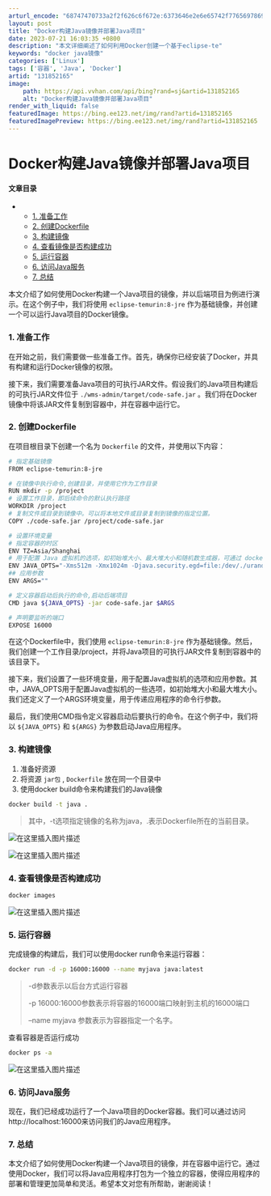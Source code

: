 ```yaml
---
arturl_encode: "68747470733a2f2f626c6f672e:6373646e2e6e65742f77656978696e5f34333934373839342f:61727469636c652f64657461696c732f313331383532313635"
layout: post
title: "Docker构建Java镜像并部署Java项目"
date: 2023-07-21 16:03:35 +0800
description: "本文详细阐述了如何利用Docker创建一个基于eclipse-te"
keywords: "docker java镜像"
categories: ['Linux']
tags: ['容器', 'Java', 'Docker']
artid: "131852165"
image:
    path: https://api.vvhan.com/api/bing?rand=sj&artid=131852165
    alt: "Docker构建Java镜像并部署Java项目"
render_with_liquid: false
featuredImage: https://bing.ee123.net/img/rand?artid=131852165
featuredImagePreview: https://bing.ee123.net/img/rand?artid=131852165
---
```


# Docker构建Java镜像并部署Java项目

#### 文章目录

* + [1. 准备工作](#1__5)
  + [2. 创建Dockerfile](#2_Dockerfile_11)
  + [3. 构建镜像](#3__46)
  + [4. 查看镜像是否构建成功](#4__62)
  + [5. 运行容器](#5__70)
  + [6. 访问Java服务](#6_Java_90)
  + [7. 总结](#7__95)

本文介绍了如何使用Docker构建一个Java项目的镜像，并以后端项目为例进行演示。在这个例子中，我们将使用
`eclipse-temurin:8-jre`
作为基础镜像，并创建一个可以运行Java项目的Docker镜像。

### 1. 准备工作

在开始之前，我们需要做一些准备工作。首先，确保你已经安装了Docker，并具有构建和运行Docker镜像的权限。

接下来，我们需要准备Java项目的可执行JAR文件。假设我们的Java项目构建后的可执行JAR文件位于
`./wms-admin/target/code-safe.jar`
。我们将在Docker镜像中将该JAR文件复制到容器中，并在容器中运行它。

### 2. 创建Dockerfile

在项目根目录下创建一个名为
`Dockerfile`
的文件，并使用以下内容：

```bash
# 指定基础镜像
FROM eclipse-temurin:8-jre

# 在镜像中执行命令,创建目录，并使用它作为工作目录
RUN mkdir -p /project
# 设置工作目录，即后续命令的默认执行路径
WORKDIR /project
# 复制文件或目录到镜像中。可以将本地文件或目录复制到镜像的指定位置。
COPY ./code-safe.jar /project/code-safe.jar

# 设置环境变量
# 指定容器的时区
ENV TZ=Asia/Shanghai
# 用于配置 Java 虚拟机的选项，如初始堆大小、最大堆大小和随机数生成器，可通过 docker run -e "JAVA_OPTS=" 进行覆盖
ENV JAVA_OPTS="-Xms512m -Xmx1024m -Djava.security.egd=file:/dev/./urandom"
## 应用参数
ENV ARGS=""

# 定义容器启动后执行的命令,启动后端项目
CMD java ${JAVA_OPTS} -jar code-safe.jar $ARGS

# 声明要监听的端口
EXPOSE 16000

```

在这个Dockerfile中，我们使用
`eclipse-temurin:8-jre`
作为基础镜像。然后，我们创建一个工作目录/project，并将Java项目的可执行JAR文件复制到容器中的该目录下。

接下来，我们设置了一些环境变量，用于配置Java虚拟机的选项和应用参数。其中，JAVA\_OPTS用于配置Java虚拟机的一些选项，如初始堆大小和最大堆大小。我们还定义了一个ARGS环境变量，用于传递应用程序的命令行参数。

最后，我们使用CMD指令定义容器启动后要执行的命令。在这个例子中，我们将以
`${JAVA_OPTS}`
和
`${ARGS}`
为参数启动Java应用程序。

### 3. 构建镜像

1. 准备好资源
2. 将资源
   `jar包`
   ,
   `Dockerfile`
   放在同一个目录中
3. 使用docker build命令来构建我们的Java镜像

```bash
docker build -t java .

```

> 其中，-t选项指定镜像的名称为java，.表示Dockerfile所在的当前目录。

![在这里插入图片描述](https://i-blog.csdnimg.cn/blog_migrate/33a655a704fedf21f5f6ec06f5ce23ed.png)

![在这里插入图片描述](https://i-blog.csdnimg.cn/blog_migrate/c0e7bfa60dee4d1a373ea019b3e5b912.png)

### 4. 查看镜像是否构建成功

```bash
docker images

```

![在这里插入图片描述](https://i-blog.csdnimg.cn/blog_migrate/5d881a4b915096cb91576b5933df584b.png)

### 5. 运行容器

完成镜像的构建后，我们可以使用docker run命令来运行容器：

```bash
docker run -d -p 16000:16000 --name myjava java:latest

```

> -d参数表示以后台方式运行容器
>   
> -p 16000:16000参数表示将容器的16000端口映射到主机的16000端口
>   
> –name myjava 参数表示为容器指定一个名字。

查看容器是否运行成功

```bash
docker ps -a

```

![在这里插入图片描述](https://i-blog.csdnimg.cn/blog_migrate/2cbf6163a231b7edd90a4b425a5e192f.png)

### 6. 访问Java服务

现在，我们已经成功运行了一个Java项目的Docker容器。我们可以通过访问http://localhost:16000来访问我们的Java应用程序。

### 7. 总结

本文介绍了如何使用Docker构建一个Java项目的镜像，并在容器中运行它。通过使用Docker，我们可以将Java应用程序打包为一个独立的容器，使得应用程序的部署和管理更加简单和灵活。希望本文对您有所帮助，谢谢阅读！